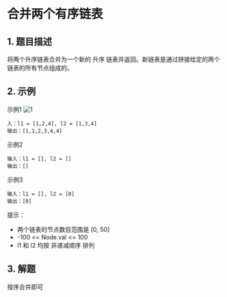 # 合并两个有序链表

## 1. 题目描述
将两个升序链表合并为一个新的 升序 链表并返回。新链表是通过拼接给定的两个链表的所有节点组成的。 

## 2. 示例
示例1
![1](https://assets.leetcode.com/uploads/2020/10/03/merge_ex1.jpg)
```
入：l1 = [1,2,4], l2 = [1,3,4]
输出：[1,1,2,3,4,4]
```

示例2
```
输入：l1 = [], l2 = []
输出：[]
```

示例3
```
输入：l1 = [], l2 = [0]
输出：[0]
```

提示：
- 两个链表的节点数目范围是 [0, 50]
- -100 <= Node.val <= 100
- l1 和 l2 均按 非递减顺序 排列

## 3. 解题
按序合并即可